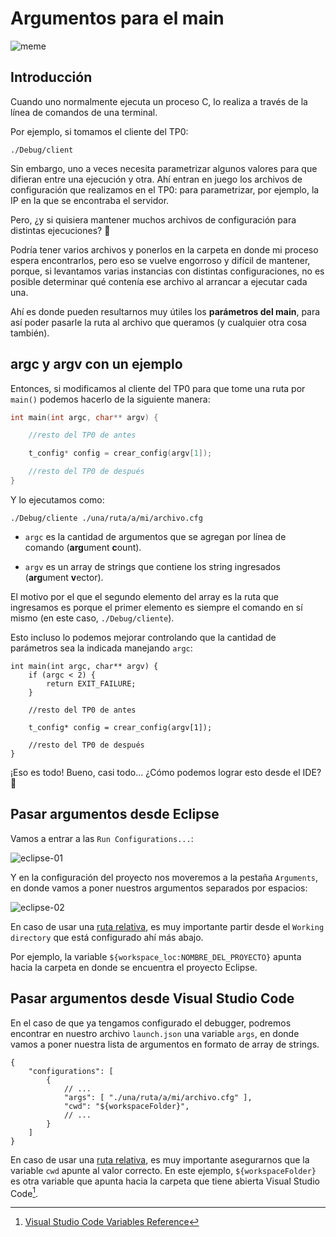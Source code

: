 <PDF/>

# Argumentos para el main

![meme](/img/guias/programacion/main/meme.jpg)

## Introducción

Cuando uno normalmente ejecuta un proceso C, lo realiza a través de la línea de
comandos de una terminal.

Por ejemplo, si tomamos el cliente del TP0:

```bash:no-line-numbers
./Debug/client
```

Sin embargo, uno a veces necesita parametrizar algunos valores para que difieran
entre una ejecución y otra. Ahí entran en juego los archivos de configuración
que realizamos en el TP0: para parametrizar, por ejemplo, la IP en la que se
encontraba el servidor.

Pero, ¿y si quisiera mantener muchos archivos de configuración para distintas
ejecuciones? :thinking:

Podría tener varios archivos y ponerlos en la carpeta en donde mi proceso espera
encontrarlos, pero eso se vuelve engorroso y difícil de mantener, porque, si
levantamos varias instancias con distintas configuraciones, no es posible
determinar qué contenía ese archivo al arrancar a ejecutar cada una.

Ahí es donde pueden resultarnos muy útiles los **parámetros del main**, para así
poder pasarle la ruta al archivo que queramos (y cualquier otra cosa también).

## argc y argv con un ejemplo

Entonces, si modificamos al cliente del TP0 para que tome una ruta por `main()`
podemos hacerlo de la siguiente manera:

```c
int main(int argc, char** argv) {

    //resto del TP0 de antes

    t_config* config = crear_config(argv[1]);

    //resto del TP0 de después
}
```

Y lo ejecutamos como:

```bash:no-line-numbers
./Debug/cliente ./una/ruta/a/mi/archivo.cfg
```

- `argc` es la cantidad de argumentos que se agregan por línea de comando
  (**arg**ument **c**ount).

- `argv` es un array de strings que contiene los string ingresados (**arg**ument
  **v**ector).

El motivo por el que el segundo elemento del array es la ruta que ingresamos es
porque el primer elemento es siempre el comando en sí mismo (en este caso,
`./Debug/cliente`).

Esto incluso lo podemos mejorar controlando que la cantidad de parámetros sea la
indicada manejando `argc`:

```c{2-4}
int main(int argc, char** argv) {
    if (argc < 2) {
        return EXIT_FAILURE;
    }

    //resto del TP0 de antes

    t_config* config = crear_config(argv[1]);

    //resto del TP0 de después
}
```

¡Eso es todo! Bueno, casi todo... ¿Cómo podemos lograr esto desde el IDE?
:thinking:

## Pasar argumentos desde Eclipse

Vamos a entrar a las `Run Configurations...`:

![eclipse-01](/img/guias/programacion/main/eclipse-01.png)

Y en la configuración del proyecto nos moveremos a la pestaña `Arguments`, en
donde vamos a poner nuestros argumentos separados por espacios:

![eclipse-02](/img/guias/programacion/main/eclipse-02.png)

En caso de usar una [ruta relativa](/guias/consola/rutas), es muy importante
partir desde el `Working directory` que está configurado ahí más abajo.

Por ejemplo, la variable `${workspace_loc:NOMBRE_DEL_PROYECTO}` apunta hacia la
carpeta en donde se encuentra el proyecto Eclipse.

## Pasar argumentos desde Visual Studio Code

En el caso de que ya tengamos configurado el debugger, podremos encontrar en
nuestro archivo `launch.json` una variable `args`, en donde vamos a
poner nuestra lista de argumentos en formato de array de strings.

```json:no-line-numbers{5}
{
    "configurations": [
        {
            // ...
            "args": [ "./una/ruta/a/mi/archivo.cfg" ],
            "cwd": "${workspaceFolder}",
            // ...
        }
    ]
}
```

En caso de usar una [ruta relativa](/guias/consola/rutas), es muy importante
asegurarnos que la variable `cwd` apunte al valor correcto. En este ejemplo,
`${workspaceFolder}` es otra variable que apunta hacia la carpeta que tiene
abierta Visual Studio Code[^1].

[^1]: [Visual Studio Code Variables Reference](https://code.visualstudio.com/docs/editor/variables-reference)
